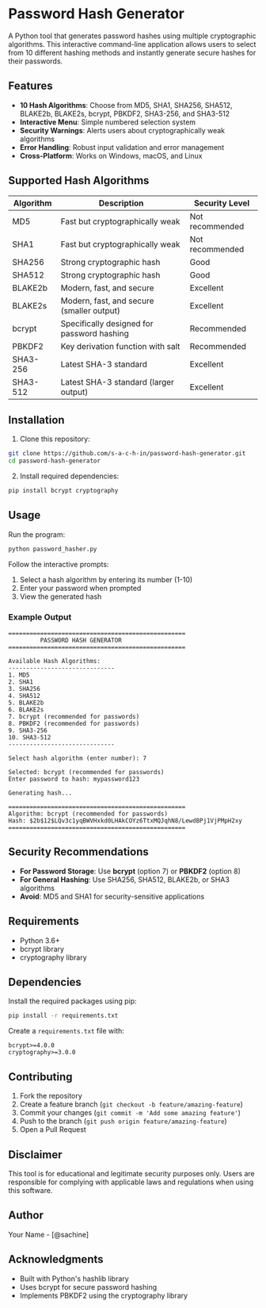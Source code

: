 # Password Hash Generator

A Python tool that generates password hashes using multiple cryptographic algorithms. This interactive command-line application allows users to select from 10 different hashing methods and instantly generate secure hashes for their passwords.

## Features

- **10 Hash Algorithms**: Choose from MD5, SHA1, SHA256, SHA512, BLAKE2b, BLAKE2s, bcrypt, PBKDF2, SHA3-256, and SHA3-512
- **Interactive Menu**: Simple numbered selection system
- **Security Warnings**: Alerts users about cryptographically weak algorithms
- **Error Handling**: Robust input validation and error management
- **Cross-Platform**: Works on Windows, macOS, and Linux

## Supported Hash Algorithms

| Algorithm | Description | Security Level |
|-----------|-------------|----------------|
| MD5 | Fast but cryptographically weak | Not recommended |
| SHA1 | Fast but cryptographically weak | Not recommended |
| SHA256 | Strong cryptographic hash | Good |
| SHA512 | Strong cryptographic hash | Good |
| BLAKE2b | Modern, fast, and secure | Excellent |
| BLAKE2s | Modern, fast, and secure (smaller output) | Excellent |
| bcrypt | Specifically designed for password hashing | Recommended |
| PBKDF2 | Key derivation function with salt | Recommended |
| SHA3-256 | Latest SHA-3 standard | Excellent |
| SHA3-512 | Latest SHA-3 standard (larger output) | Excellent |

## Installation

1. Clone this repository:
```bash
git clone https://github.com/s-a-c-h-in/password-hash-generator.git
cd password-hash-generator
```

2. Install required dependencies:
```bash
pip install bcrypt cryptography
```

## Usage

Run the program:
```bash
python password_hasher.py
```

Follow the interactive prompts:
1. Select a hash algorithm by entering its number (1-10)
2. Enter your password when prompted
3. View the generated hash

### Example Output

```
==================================================
         PASSWORD HASH GENERATOR
==================================================

Available Hash Algorithms:
------------------------------
1. MD5
2. SHA1
3. SHA256
4. SHA512
5. BLAKE2b
6. BLAKE2s
7. bcrypt (recommended for passwords)
8. PBKDF2 (recommended for passwords)
9. SHA3-256
10. SHA3-512
------------------------------

Select hash algorithm (enter number): 7

Selected: bcrypt (recommended for passwords)
Enter password to hash: mypassword123

Generating hash...

==================================================
Algorithm: bcrypt (recommended for passwords)
Hash: $2b$12$LQv3c1yqBWVHxkd0LHAkCOYz6TtxMQJqhN8/LewdBPj1VjPMpH2xy
==================================================
```

## Security Recommendations

- **For Password Storage**: Use **bcrypt** (option 7) or **PBKDF2** (option 8)
- **For General Hashing**: Use SHA256, SHA512, BLAKE2b, or SHA3 algorithms
- **Avoid**: MD5 and SHA1 for security-sensitive applications

## Requirements

- Python 3.6+
- bcrypt library
- cryptography library

## Dependencies

Install the required packages using pip:

```bash
pip install -r requirements.txt
```

Create a `requirements.txt` file with:
```
bcrypt>=4.0.0
cryptography>=3.0.0
```

## Contributing

1. Fork the repository
2. Create a feature branch (`git checkout -b feature/amazing-feature`)
3. Commit your changes (`git commit -m 'Add some amazing feature'`)
4. Push to the branch (`git push origin feature/amazing-feature`)
5. Open a Pull Request

## Disclaimer

This tool is for educational and legitimate security purposes only. Users are responsible for complying with applicable laws and regulations when using this software.

## Author

Your Name - [@sachine]

## Acknowledgments

- Built with Python's hashlib library
- Uses bcrypt for secure password hashing
- Implements PBKDF2 using the cryptography library
